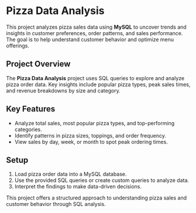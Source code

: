 # Pizza Data Analysis

This project analyzes pizza sales data using **MySQL** to uncover trends and insights in customer preferences, order patterns, and sales performance. The goal is to help understand customer behavior and optimize menu offerings.

## Project Overview

The **Pizza Data Analysis** project uses SQL queries to explore and analyze pizza order data. Key insights include popular pizza types, peak sales times, and revenue breakdowns by size and category.

## Key Features

- Analyze total sales, most popular pizza types, and top-performing categories.
- Identify patterns in pizza sizes, toppings, and order frequency.
- View sales by day, week, or month to spot peak ordering times.

## Setup

1. Load pizza order data into a MySQL database.
2. Use the provided SQL queries or create custom queries to analyze data.
3. Interpret the findings to make data-driven decisions.

This project offers a structured approach to understanding pizza sales and customer behavior through SQL analysis.
